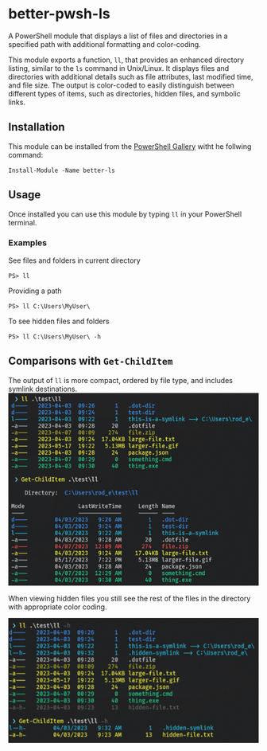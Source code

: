 # better-pwsh-ls

A PowerShell module that displays a list of files and directories in a specified path with additional formatting and color-coding.

This module exports a function, `ll`, that provides an enhanced directory listing, similar to the `ls` command in Unix/Linux. It displays files and directories with additional details such as file attributes, last modified time, and file size. The output is color-coded to easily distinguish between different types of items, such as directories, hidden files, and symbolic links.

## Installation

This module can be installed from the [PowerShell Gallery](https://www.powershellgallery.com/packages/better-ls/) witht he follwing command:

```pwsh
Install-Module -Name better-ls
```

## Usage
Once installed you can use this module by typing `ll` in your PowerShell terminal.

### Examples
See files and folders in current directory
```pwsh
PS> ll
```
Providing a path
```pwsh
PS> ll C:\Users\MyUser\
```
To see hidden files and folders
```pwsh
PS> ll C:\Users\MyUser\ -h
```

## Comparisons with `Get-ChildItem`

The output of `ll` is more compact, ordered by file type, and includes symlink destinations.
![Comparision with Get-ChildItem](./Get-ChildItem_Comparison.png)

When viewing hidden files you still see the rest of the files in the directory with appropriate color coding.

![Comparision with Get-ChildItem_Hidden](./Get-ChildItem_Hidden_Comparison.png)

